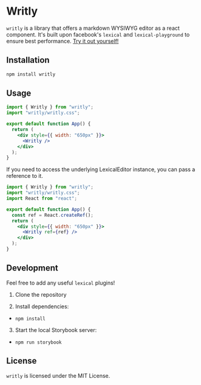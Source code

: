 # Writly

`writly` is a library that offers a markdown WYSIWYG editor as a react component. It's built upon facebook's `lexical` and `lexical-playground` to ensure best performance. [Try it out yourself!](https://www.writ.ly)


## Installation

```bash
npm install writly
```

## Usage

```jsx
import { Writly } from "writly";
import "writly/writly.css";

export default function App() {
  return (
    <div style={{ width: "650px" }}>
      <Writly />
    </div>
  );
}
```

If you need to access the underlying LexicalEditor instance, you can pass a reference to it.

```jsx
import { Writly } from "writly";
import "writly/writly.css";
import React from "react";

export default function App() {
  const ref = React.createRef();
  return (
    <div style={{ width: "650px" }}>
      <Writly ref={ref} />
    </div>
  );
}
```

## Development

Feel free to add any useful `lexical` plugins!

1. Clone the repository

2. Install dependencies:

- `npm install`

3. Start the local Storybook server:

- `npm run storybook`

## License

`writly` is licensed under the MIT License.
